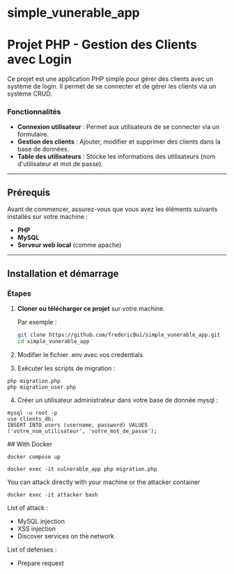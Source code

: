 # simple_vunerable_app

# Projet PHP - Gestion des Clients avec Login

Ce projet est une application PHP simple pour gérer des clients avec un système de login. Il permet de se connecter et de gérer les clients via un système CRUD.

### Fonctionnalités

- **Connexion utilisateur** : Permet aux utilisateurs de se connecter via un formulaire.
- **Gestion des clients** : Ajouter, modifier et supprimer des clients dans la base de données.
- **Table des utilisateurs** : Stocke les informations des utilisateurs (nom d'utilisateur et mot de passe).

---

## Prérequis

Avant de commencer, assurez-vous que vous avez les éléments suivants installés sur votre machine :
- **PHP** 
- **MySQL**
- **Serveur web local** (comme apache)

---

## Installation et démarrage

### Étapes

1. **Cloner ou télécharger ce projet** sur votre machine.
   
   Par exemple :
   ```bash
   git clone https://github.com/fredericBui/simple_vunerable_app.git
   cd simple_vunerable_app

2. Modifier le fichier .env avec vos credentials 

3. Exécuter les scripts de migration :
```
php migration.php
php migration_user.php
```

4. Créer un utilisateur administrateur dans votre base de donnée mysql :
```
mysql -u root -p
use clients_db;
INSERT INTO users (username, password) VALUES ('votre_nom_utilisateur', 'votre_mot_de_passe');
```

## With Docker
```
docker compose up

docker exec -it vulnerable_app php migration.php
```

You can attack directly with your machine or the attacker container
```
docker exec -it attacker bash
```

List of attack :
- MySQL injection
- XSS injection
- Discover services on the network

List of defenses :
- Prepare request